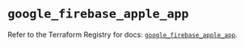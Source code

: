 # `google_firebase_apple_app`

Refer to the Terraform Registry for docs: [`google_firebase_apple_app`](https://registry.terraform.io/providers/hashicorp/google-beta/5.21.0/docs/resources/google_firebase_apple_app).
